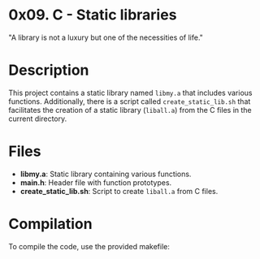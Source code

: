 # 0x09. C - Static libraries

"A library is not a luxury but one of the necessities of life."

# Description

This project contains a static library named `libmy.a` that includes various functions. Additionally, there is a script called `create_static_lib.sh` that facilitates the creation of a static library (`liball.a`) from the C files in the current directory.

# Files

- **libmy.a**: Static library containing various functions.
- **main.h**: Header file with function prototypes.
- **create_static_lib.sh**: Script to create `liball.a` from C files.

# Compilation

To compile the code, use the provided makefile:

